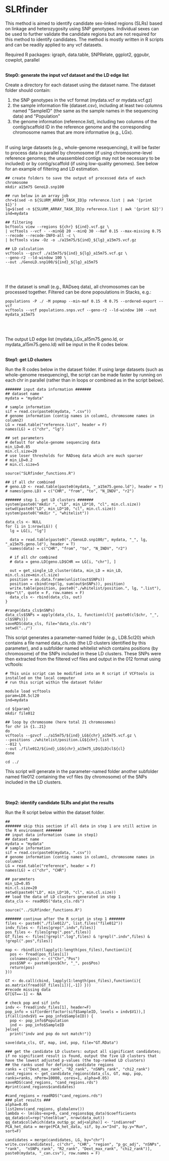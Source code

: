 # SLRfinder

This method is aimed to identify candidate sex-linked regions (SLRs) based on linkage and heterozygosity using SNP genotypes. Individual sexes can be used to further validate the candidate regions but are not required for this method to identify candidates. The method is mostly written in R scripts and can be readily applied to any vcf datasets.  

Required R packages: igraph, data.table, SNPRelate, ggplot2, ggpubr, cowplot, parallel
<br/> </br>

**Step0: generate the input vcf dataset and the LD edge list**

Create a directory for each dataset using the dataset name. The dataset folder should contain:
1. the SNP genotypes in the vcf format (mydata.vcf or mydata.vcf.gz) 
2. the sample information file (dataset.csv), including at least two columns named "SampleID" (the same as the sample names in the sequencing data) and "Population"
3. the genome information (reference.list), including two columns of the contig/scaffold ID in the reference genome and the corresponding chromosome names that are more informative (e.g., LGx). 
<br/> </br>

If using large datasets (e.g., whole-genome resequencing), it will be faster to process data in parallel by chromosome (if using chromosome-level reference genomes; the unassembled contigs may not be necessary to be included) or by contig/scaffold (if using low-quality genomes). See below for an example of filtering and LD estimation.  
```
## create folders to save the output of processed data of each chromosome
mkdir a15m75 GenoLD.snp100

## run below in an array job
chr=$(sed -n ${SLURM_ARRAY_TASK_ID}p reference.list | awk '{print $1}')
lg=$(sed -n ${SLURM_ARRAY_TASK_ID}p reference.list | awk '{print $2}')
ind=mydata

## filtering 
bcftools view --regions ${chr} ${ind}.vcf.gz \
| vcftools --vcf - --minGQ 20 --minQ 30 --maf 0.15 --max-missing 0.75 --recode --recode-INFO-all -c \
| bcftools view -Oz -o ./a15m75/${ind}_${lg}_a15m75.vcf.gz

## LD calculation
vcftools --gzvcf ./a15m75/${ind}_${lg}_a15m75.vcf.gz \
--geno-r2 --ld-window 100 \
--out ./GenoLD.snp100/${ind}_${lg}_a15m75
```
<br/> </br>

If the dataset is small (e.g., RADseq data), all chromosomes can be processed together. Filtered can be done popoulations in Stacks, e.g.:
```
populations -P ./ -M popmap --min-maf 0.15 -R 0.75 --ordered-export --vcf
vcftools --vcf populations.snps.vcf --geno-r2 --ld-window 100 --out mydata_a15m75
```
<br/> </br>

The output LD edge list (mydata_LGx_a15m75.geno.ld, or mydata_a15m75.geno.ld) will be input in the R codes below. 
<br/> </br>

**Step1: get LD clusters**

Run the R codes below in the dataset folder. If using large datasets (such as whole-genome resequencing), the script can be made faster by running on each chr in parallel (rather than in loops or combined as in the script below). 
```
####### input data information #######
## dataset name
mydata = "mydata"

# sample information 
sif = read.csv(paste0(mydata, ".csv"))
# genome information (contig names in column1, chromosome names in column2)
LG = read.table("reference.list", header = F)
names(LG) = c("chr", "lg")

## set parameters
# default for whole-genome sequencing data
min_LD=0.85
min.cl.size=20 
# use loser thresholds for RADseq data which are much sparser
# min_LD=0.2
# min.cl.size=5

source("SLRfinder_functions.R")

## if all chr combined 
# geno.LD <- read.table(paste0(mydata, "_a15m75.geno.ld"), header = T)
# names(geno.LD) = c("CHR", "from", "to", "N_INDV", "r2")

####### step 1. get LD clusters #######
system(paste0("mkdir ", "LD", min_LD*10, "cl", min.cl.size))
setwd(paste0("LD", min_LD*10, "cl", min.cl.size))
system(paste0("mkdir ", "whitelist"))

data_cls <- NULL
for (i in 1:nrow(LG)) {
  lg = LG[i, "lg"]

  data = read.table(paste0("./GenoLD.snp100/", mydata, "_", lg, "_a15m75.geno.ld"), header = T)
  names(data) = c("CHR", "from", "to", "N_INDV", "r2")

  # if all chr combined 
  # data = geno.LD[geno.LD$CHR == LG[i, "chr"], ]

  out = get_single_LD_cluster(data, min_LD = min_LD, min.cl.size=min.cl.size)
  position = as.data.frame(unlist(out$SNPs))
  position = cbind(rep(lg, sum(out$nSNPs)), position)
  write.table(position, paste0("./whitelist/position.", lg, ".list"), sep="\t", quote = F, row.names = F)
  data_cls <- rbind(data_cls, out)
}

#range(data_cls$nSNPs)
data_cls$SNPs = apply(data_cls, 1, function(cl){ paste0(cl$chr, "_", cl$SNPs)})
saveRDS(data_cls, file="data_cls.rds")
setwd("../")
```
This script generates a parameter-named folder (e.g., LD8.5cl20) which contains a file named data_cls.rds (the LD clusters identified by this parameter), and a subfolder named whitelist which contains positions (by chromosome) of the SNPs included in these LD clusters. These SNPs were then extracted from the filtered vcf files and output in the 012 format using vcftools: 
```
# This unix script can be modified into an R script if VCFtools is installed on the local computer
# run this script within the dataset folder

module load vcftools
param=LD8.5cl20
ind=mydata

cd ${param}
mkdir file012

## loop by chromosome (here total 21 chromosomes)
for chr in {1..21}
do
vcftools --gzvcf ../a15m75/${ind}_LG${chr}_a15m75.vcf.gz \
--positions ./whitelist/position.LG${chr}.list \
--012 \
--out ./file012/${ind}_LG${chr}_a15m75_LD${LD}cl${cl}
done

cd ../
```
This script will generate in the parameter-named folder another subfolder named file012 containing the vcf files (by chromosome) of the SNPs included in the LD clusters.  
<br/> </br>

**Step2: identify candidate SLRs and plot the results**

Run the R script below within the dataset folder. 
```
##
####### skip this section if all data in step 1 are still active in the R environment #######
## input data information (same in step1)
## dataset name
mydata = "mydata"
# sample information 
sif = read.csv(paste0(mydata, ".csv"))
# genome information (contig names in column1, chromosome names in column2)
LG = read.table("reference", header = F)
names(LG) = c("chr", "CHR")

## parameters
min_LD=0.85
min.cl.size=20 
setwd(paste0("LD", min_LD*10, "cl", min.cl.size))
## load the data of LD clusters generated in step 1
data_cls <- readRDS("data_cls.rds")

source("../SLRfinder_functions.R")

####### continue after the R script in step 1 #######
files <- paste0("./file012/", list.files("file012"))
indv_files <- files[grep(".indv",files)]
pos_files <- files[grep(".pos",files)]
GT_files <- files[!grepl(".log",files) & !grepl(".indv",files) & !grepl(".pos",files)]

map <- rbindlist(lapply(1:length(pos_files),function(i){
  pos <- fread(pos_files[i])
  colnames(pos) <- c("Chr","Pos")
  pos$SNP <- paste0(pos$Chr, "_", pos$Pos)
  return(pos)
}))

GT <- do.call(cbind, lapply(1:length(pos_files),function(i){ as.matrix(fread(GT_files[i])[,-1]) }))
#recode missing data
GT[GT==-1] <- NA

# check pop and sif info
indv <- fread(indv_files[1], header=F)
pop_info = sif[order(factor(sif$SampleID, levels = indv$V1)),]
if(all(indv$V1 == pop_info$SampleID)) {
  pop <- pop_info$Population
  ind <- pop_info$SampleID
}else{
  print("indv and pop do not match!")}

save(data_cls, GT, map, ind, pop, file="GT.RData")

### get the candidate LD clusters: output all significant candidates; if no significant result is found, output the five LD clusters that have the lowest adjusted p-values (the top-ranked LD clusters)
## the ranks used for defining candidate regions
ranks = c("Dext_max_rank", "R2_rank", "nSNPs_rank", "chi2_rank")
cand_regions <- get_candidate_regions(data_cls, GT, map, pop, ranks=ranks, nPerm=10000, cores=1, alpha=0.05)
saveRDS(cand_regions, "cand_regions.rds")
#print(cand_regions$candidates)

#cand_regions = readRDS("cand_regions.rds")
### plot results ###
alpha=0.05
list2env(cand_regions, globalenv())
lambda <- lm(obs~exp+0, cand_regions$qq_data)$coefficients
qq_data$col=rep("steelblue", nrow(data_out))
qq_data$col[which(data_out$p_gc_adj<alpha)] <- "indianred"
PCA_het_data = merge(PCA_het_data, sif, by.x="Ind", by.y="Run", sort=F)

candidates = merge(candidates, LG, by="chr")
write.csv(candidates[, c("chr", "CHR", "region", "p_gc_adj", "nSNPs", "rank",  "nSNPs_rank", "R2_rank", "Dext_max_rank", "chi2_rank")], paste0(mydata, "_can.csv"), row.names = F)
```

